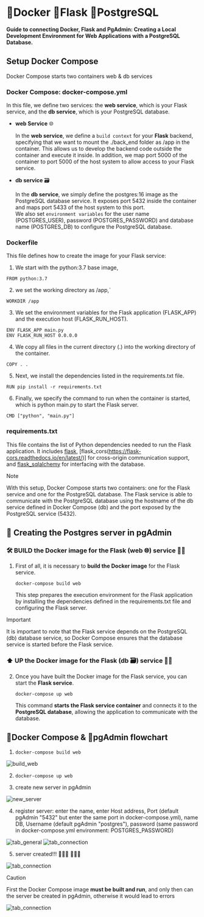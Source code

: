 # 🐋Docker 🐍Flask 🐘PostgreSQL

**Guide to connecting Docker, Flask and PgAdmin: Creating a Local Development Environment for Web Applications with a PostgreSQL Database.**

## Setup Docker Compose
Docker Compose starts two containers web & db services

### Docker Compose: docker-compose.yml
In this file, we define two services: the **web service**, which is your Flask service, and the **db service**, which is your PostgreSQL database.

- **web Service** 🌐

    In the **web service**, we define a `build context` for your **Flask** backend, specifying that we want to mount the ./back_end folder as /app in the container. This allows us to develop the backend code outside the container and execute it inside. In addition, we map port 5000 of the container to port 5000 of the host system to allow access to your Flask service.

- **db service** 🗃️

    In the **db service**, we simply define the postgres:16 image as the PostgreSQL database service. It exposes port 5432 inside the container and maps port 5433 of the host system to this port.<br>
    We also set `environment variables` for the user name (POSTGRES_USER), password (POSTGRES_PASSWORD) and database name (POSTGRES_DB) to configure the PostgreSQL database.

### Dockerfile

This file defines how to create the image for your Flask service:<br>
 1) We start with the python:3.7 base image,
 ```
 FROM python:3.7
 ```
 2) we set the working directory as /app,`
 ```
 WORKDIR /app
 ```
 3) We set the environment variables for the Flask application (FLASK_APP) and the execution host (FLASK_RUN_HOST).
 ```
 ENV FLASK_APP main.py
 ENV FLASK_RUN_HOST 0.0.0.0
 ```
 4) We copy all files in the current directory (.) into the working directory of the container.
 ```
 COPY . .
 ```
 5) Next, we install the dependencies listed in the requirements.txt file.
 ```
 RUN pip install -r requirements.txt
 ``` 
 6) Finally, we specify the command to run when the container is started, which is python main.py to start the Flask server. 
 ```
 CMD ["python", "main.py"]
 ``` 

### requirements.txt
This file contains the list of Python dependencies needed to run the Flask application. It includes [flask](https://flask.palletsprojects.com/en/3.0.x/), [flask_cors(https://flask-cors.readthedocs.io/en/latest/)] for cross-origin communication support, and [flask_sqlalchemy](https://flask-sqlalchemy.palletsprojects.com/en/3.1.x/) for interfacing with the database.

> [!NOTE]
> With this setup, Docker Compose starts two containers: one for the Flask service and one for the PostgreSQL database. The Flask service is able to communicate with the PostgreSQL database using the hostname of the db service defined in Docker Compose (db) and the port exposed by the PostgreSQL service (5432).

## 🐘 Creating the Postgres server in pgAdmin

### 🛠️ BUILD the Docker image for the Flask (web 🌐) service 🐋🐍
1) First of all, it is necessary to **build the Docker image** for the Flask service.
    ```
    docker-compose build web
    ```
    This step prepares the execution environment for the Flask application by installing the dependencies defined in the requirements.txt file and configuring the Flask server.

> [!IMPORTANT]
> It is important to note that the Flask service depends on the PostgreSQL (db) database service, so Docker Compose ensures that the database service is started before the Flask service.

### ⬆️ UP the Docker image for the Flask (db 🗃️) service 🐋🐍

2) Once you have built the Docker image for the Flask service, you can start the **Flask service**.
    ```
    docker-compose up web
    ```
    This command **starts the Flask service container** and connects it to the **PostgreSQL database**, allowing the application to communicate with the database.

## 🐋Docker Compose & 🐘pgAdmin flowchart

1) `docker-compose build web`

![build_web](/back_end/assets/img/readme/0_DockerCompose_buildWeb.png)

2) `docker-compose up web`



3) create new server in pgAdmin

![new_server](/back_end/assets/img/readme/1_serverCreate.png)

4) register server: enter the name, enter Host address, Port (default pgAdmin "5432" but enter the same port in docker-compose.yml), name DB, Username (default pgAdmin "postgres"), password (same password in docker-compose.yml environment: POSTGRES_PASSWORD)

![tab_general](/back_end/assets/img/readme/2_tabGeneral.png)
![tab_connection](/back_end/assets/img/readme/3_tabConnection.png)

5) server created!!! 🌴🐘🌴 🌊🐋🌊

![tab_connection](/back_end/assets/img/readme/6_serverSQL_RUN.png)

>[!CAUTION]
> First the Docker Compose image **must be built and run**, and only then can the server be created in pgAdmin, otherwise it would lead to errors

![tab_connection](/back_end/assets/img/readme/4_Error_beforeDockerUpCompose.png)










